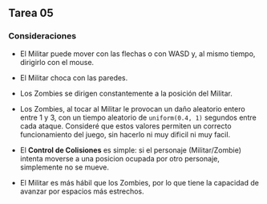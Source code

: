 ﻿## Tarea 05

### Consideraciones

* El Militar puede mover con las flechas o con WASD y, al mismo tiempo, dirigirlo con el mouse.

* El Militar choca con las paredes.

* Los Zombies se dirigen constantemente a la posición del Militar.

* Los Zombies, al tocar al Militar le provocan un daño aleatorio entero entre 1 y 3, con un tiempo aleatorio de ```uniform(0.4, 1)``` segundos entre cada ataque. Consideré que estos valores permiten un correcto funcionamiento del juego, sin hacerlo ni muy dificil ni muy facil.

* El **Control de Colisiones** es simple: si el personaje (Militar/Zombie) intenta moverse a una posicion ocupada por otro personaje, simplemente no se mueve.

* El Militar es más hábil que los Zombies, por lo que tiene la capacidad de avanzar por espacios más estrechos.